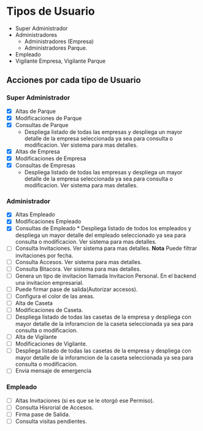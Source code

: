 # Tipos de Usuario 
* Super Administrador
* Administradores
  * Administradores (Empresa)
  * Administradores Parque.
* Empleado
* Vigilante Empresa, Vigilante Parque


## Acciones por cada tipo de Usuario
### Super Administrador
- [x] Altas de Parque
- [x] Modificaciones de Parque
- [x] Consultas de Parque
    * Despliega listado de todas las empresas 
       y despliega un mayor detalle de la empresa seleccionada ya sea para consulta o modificacion. 
       Ver sistema para mas detalles.
- [x] Altas de Empresa 
- [x] Modificaciones de Empresa 
- [x] Consultas de Empresas
     * Despliega listado de todas las empresas 
       y despliega un mayor detalle de la empresa seleccionada ya sea para consulta o modificacion. 
       Ver sistema para mas detalles.

### Administrador 
- [x] Altas Empleado
- [x] Modificaciones Empleado
- [x] Consultas de Empleado
      * Despliega listado de todos los empleados
       y despliega un mayor detalle del empleado seleccionado ya sea para consulta o modificacion. 
       Ver sistema para mas detalles.
- [ ] Consulta Invitaciones. Ver sistema para mas detalles. **Nota** Puede filtrar invitaciones por fecha.
- [ ] Consulta Accesos. Ver sistema para mas     detalles.
- [ ] Consulta Bitacora. Ver sistema para mas detalles.
- [ ] Genera un tipo de invitacion llamada Invitacion 
      Personal. En el backend una invitacion empresarial.
- [ ] Puede firmar pase de salida(Autorizar accesos).
- [ ] Configura el color de las areas.
- [ ] Alta de Caseta
- [ ] Modificaciones de Caseta.
- [ ] Despliega listado de todas las casetas de la empresa y despliega con mayor detalle de la inforamcion de la caseta seleccionada ya sea para consulta o modificacion. 
- [ ] Alta de Vigilante
- [ ] Modificaciones de Vigilante.
- [ ] Despliega listado de todas las casetas de la empresa y despliega con mayor detalle de la inforamcion de la caseta seleccionada ya sea para consulta o modificacion. 
- [ ] Envia mensaje de emergencia

### Empleado 
- [ ] Altas Invitaciones (si es que se le otorgó ese Permiso).
- [ ] Consulta Hisrorial de Accesos.
- [ ] Firma pase de Salida.
- [ ] Consulta visitas pendientes.